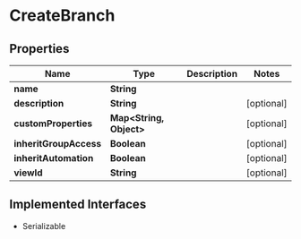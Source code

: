 

# CreateBranch


## Properties

| Name | Type | Description | Notes |
|------------ | ------------- | ------------- | -------------|
|**name** | **String** |  |  |
|**description** | **String** |  |  [optional] |
|**customProperties** | **Map&lt;String, Object&gt;** |  |  [optional] |
|**inheritGroupAccess** | **Boolean** |  |  [optional] |
|**inheritAutomation** | **Boolean** |  |  [optional] |
|**viewId** | **String** |  |  [optional] |


## Implemented Interfaces

* Serializable


